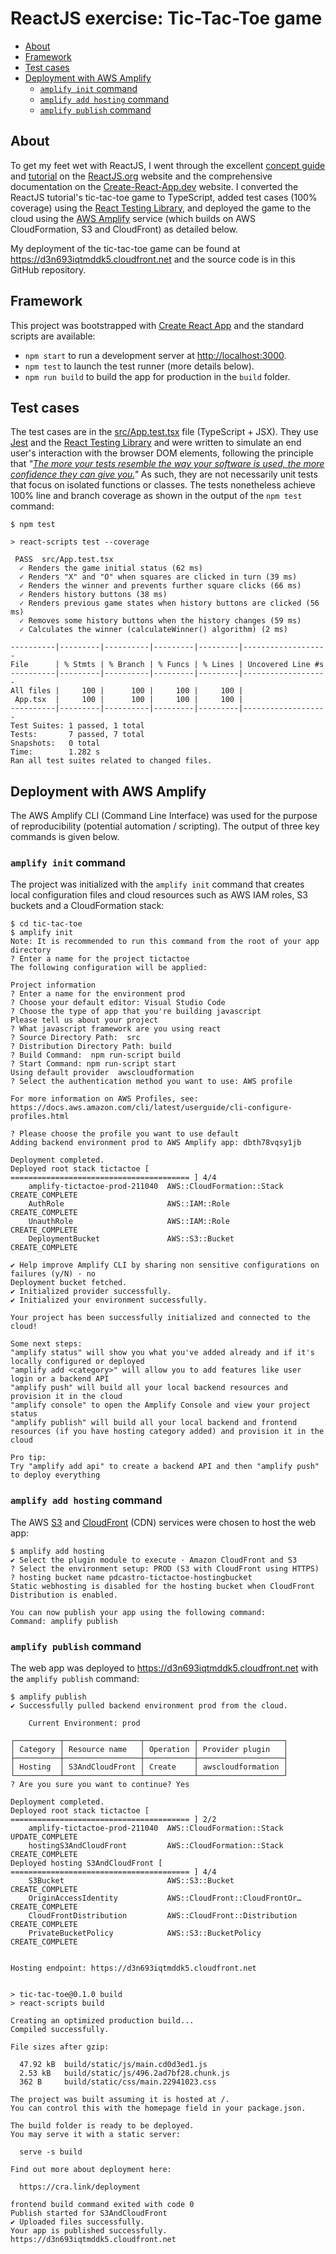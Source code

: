 <!-- omit in toc -->
# ReactJS exercise:  Tic-Tac-Toe game

- [About](#about)
- [Framework](#framework)
- [Test cases](#test-cases)
- [Deployment with AWS Amplify](#deployment-with-aws-amplify)
  - [`amplify init` command](#amplify-init-command)
  - [`amplify add hosting` command](#amplify-add-hosting-command)
  - [`amplify publish` command](#amplify-publish-command)

## About

To get my feet wet with ReactJS, I went through the excellent [concept
guide](https://reactjs.org/docs/hello-world.html) and
[tutorial](https://reactjs.org/tutorial/tutorial.html) on the
[ReactJS.org](https://reactjs.org) website and the comprehensive documentation on the
[Create-React-App.dev](https://create-react-app.dev) website. I converted the ReactJS
tutorial's tic-tac-toe game to TypeScript, added test cases (100% coverage) using the
[React Testing Library](https://testing-library.com/docs/react-testing-library/intro/),
and deployed the game to the cloud using the [AWS
Amplify](https://aws.amazon.com/amplify/) service (which builds on AWS CloudFormation,
S3 and CloudFront) as detailed below.

My deployment of the tic-tac-toe game can be found at https://d3n693iqtmddk5.cloudfront.net
and the source code is in this GitHub repository.

## Framework

This project was bootstrapped with [Create React App](https://github.com/facebook/create-react-app)
and the standard scripts are available:

* `npm start` to run a development server at [http://localhost:3000](http://localhost:3000).
* `npm test` to launch the test runner (more details below).
* `npm run build` to build the app for production in the `build` folder.

## Test cases

The test cases are in the [src/App.test.tsx](src/App.test.tsx) file (TypeScript + JSX).
They use [Jest](https://jestjs.io) and the [React Testing
Library](https://testing-library.com/docs/react-testing-library/intro/) and were written
to simulate an end user's interaction with the browser DOM elements, following the
principle that _"[The more your tests resemble the way your software is used, the more
confidence they can give you.](https://testing-library.com/docs/guiding-principles)"_
As such, they are not necessarily unit tests that focus on isolated functions or classes.
The tests nonetheless achieve 100% line and branch coverage as shown in the output of
the `npm test` command:

```
$ npm test

> react-scripts test --coverage

 PASS  src/App.test.tsx
  ✓ Renders the game initial status (62 ms)
  ✓ Renders "X" and "O" when squares are clicked in turn (39 ms)
  ✓ Renders the winner and prevents further square clicks (66 ms)
  ✓ Renders history buttons (38 ms)
  ✓ Renders previous game states when history buttons are clicked (56 ms)
  ✓ Removes some history buttons when the history changes (59 ms)
  ✓ Calculates the winner (calculateWinner() algorithm) (2 ms)

----------|---------|----------|---------|---------|-------------------
File      | % Stmts | % Branch | % Funcs | % Lines | Uncovered Line #s
----------|---------|----------|---------|---------|-------------------
All files |     100 |      100 |     100 |     100 |
 App.tsx  |     100 |      100 |     100 |     100 |
----------|---------|----------|---------|---------|-------------------
Test Suites: 1 passed, 1 total
Tests:       7 passed, 7 total
Snapshots:   0 total
Time:        1.282 s
Ran all test suites related to changed files.
```

## Deployment with AWS Amplify

The AWS Amplify CLI (Command Line Interface) was used for the purpose of reproducibility
(potential automation / scripting). The output of three key commands is given below.

### `amplify init` command

The project was initialized with the `amplify init` command that creates local configuration
files and cloud resources such as AWS IAM roles, S3 buckets and a CloudFormation stack:

```
$ cd tic-tac-toe
$ amplify init
Note: It is recommended to run this command from the root of your app directory
? Enter a name for the project tictactoe
The following configuration will be applied:

Project information
? Enter a name for the environment prod
? Choose your default editor: Visual Studio Code
? Choose the type of app that you're building javascript
Please tell us about your project
? What javascript framework are you using react
? Source Directory Path:  src
? Distribution Directory Path: build
? Build Command:  npm run-script build
? Start Command: npm run-script start
Using default provider  awscloudformation
? Select the authentication method you want to use: AWS profile

For more information on AWS Profiles, see:
https://docs.aws.amazon.com/cli/latest/userguide/cli-configure-profiles.html

? Please choose the profile you want to use default
Adding backend environment prod to AWS Amplify app: dbth78vqsy1jb

Deployment completed.
Deployed root stack tictactoe [ ======================================== ] 4/4
	amplify-tictactoe-prod-211040  AWS::CloudFormation::Stack     CREATE_COMPLETE
	AuthRole                       AWS::IAM::Role                 CREATE_COMPLETE
	UnauthRole                     AWS::IAM::Role                 CREATE_COMPLETE
	DeploymentBucket               AWS::S3::Bucket                CREATE_COMPLETE

✔ Help improve Amplify CLI by sharing non sensitive configurations on failures (y/N) · no
Deployment bucket fetched.
✔ Initialized provider successfully.
✔ Initialized your environment successfully.

Your project has been successfully initialized and connected to the cloud!

Some next steps:
"amplify status" will show you what you've added already and if it's locally configured or deployed
"amplify add <category>" will allow you to add features like user login or a backend API
"amplify push" will build all your local backend resources and provision it in the cloud
"amplify console" to open the Amplify Console and view your project status
"amplify publish" will build all your local backend and frontend resources (if you have hosting category added) and provision it in the cloud

Pro tip:
Try "amplify add api" to create a backend API and then "amplify push" to deploy everything
```

### `amplify add hosting` command

The AWS [S3](https://aws.amazon.com/s3/) and [CloudFront](https://aws.amazon.com/cloudfront/)
(CDN) services were chosen to host the web app:

```
$ amplify add hosting
✔ Select the plugin module to execute · Amazon CloudFront and S3
? Select the environment setup: PROD (S3 with CloudFront using HTTPS)
? hosting bucket name pdcastro-tictactoe-hostingbucket
Static webhosting is disabled for the hosting bucket when CloudFront Distribution is enabled.

You can now publish your app using the following command:
Command: amplify publish
```

### `amplify publish` command

The web app was deployed to https://d3n693iqtmddk5.cloudfront.net with the `amplify publish`
command:

```
$ amplify publish
✔ Successfully pulled backend environment prod from the cloud.

    Current Environment: prod

┌──────────┬─────────────────┬───────────┬───────────────────┐
│ Category │ Resource name   │ Operation │ Provider plugin   │
├──────────┼─────────────────┼───────────┼───────────────────┤
│ Hosting  │ S3AndCloudFront │ Create    │ awscloudformation │
└──────────┴─────────────────┴───────────┴───────────────────┘
? Are you sure you want to continue? Yes

Deployment completed.
Deployed root stack tictactoe [ ======================================== ] 2/2
	amplify-tictactoe-prod-211040  AWS::CloudFormation::Stack     UPDATE_COMPLETE
	hostingS3AndCloudFront         AWS::CloudFormation::Stack     CREATE_COMPLETE
Deployed hosting S3AndCloudFront [ ======================================== ] 4/4
	S3Bucket                       AWS::S3::Bucket                CREATE_COMPLETE
	OriginAccessIdentity           AWS::CloudFront::CloudFrontOr… CREATE_COMPLETE
	CloudFrontDistribution         AWS::CloudFront::Distribution  CREATE_COMPLETE
	PrivateBucketPolicy            AWS::S3::BucketPolicy          CREATE_COMPLETE


Hosting endpoint: https://d3n693iqtmddk5.cloudfront.net


> tic-tac-toe@0.1.0 build
> react-scripts build

Creating an optimized production build...
Compiled successfully.

File sizes after gzip:

  47.92 kB  build/static/js/main.cd0d3ed1.js
  2.53 kB   build/static/js/496.2ad7bf28.chunk.js
  362 B     build/static/css/main.22941023.css

The project was built assuming it is hosted at /.
You can control this with the homepage field in your package.json.

The build folder is ready to be deployed.
You may serve it with a static server:

  serve -s build

Find out more about deployment here:

  https://cra.link/deployment

frontend build command exited with code 0
Publish started for S3AndCloudFront
✔ Uploaded files successfully.
Your app is published successfully.
https://d3n693iqtmddk5.cloudfront.net
```
